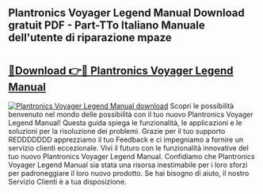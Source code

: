 ## Plantronics Voyager Legend Manual Download gratuit PDF - Part-TTo Italiano Manuale dell'utente di riparazione mpaze

# <h2><a href="http://dfcq77m.blite.top/?on=Plantronics+Voyager+Legend+Manual">🔗Download 👉🔴 Plantronics Voyager Legend Manual</a></h2>

[![Plantronics Voyager Legend Manual download](https://i.imgur.com/lujVjoI.png)](http://dfcq77m.blite.top/?on=Plantronics+Voyager+Legend+Manual)
Scopri le possibilità benvenuto nel mondo delle possibilità con il tuo nuovo Plantronics Voyager Legend Manual! Questa guida spiega le funzionalità, le applicazioni e le soluzioni per la risoluzione dei problemi. Grazie per il tuo supporto REDDDDDDD apprezziamo il tuo Feedback e ci impegniamo a fornire un servizio clienti eccezionale. Vivi il futuro con le funzionalità innovative del tuo nuovo Plantronics Voyager Legend Manual. Confidiamo che Plantronics Voyager Legend Manual sia stata una risorsa inestimabile per i loro sforzi per padroneggiare il loro nuovo prodotto. Se hai bisogno di aiuto, il nostro Servizio Clienti è a tua disposizione.
